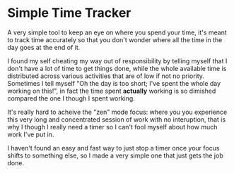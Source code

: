 # Simple Time Tracker

A very simple tool to keep an eye on where you spend your time, it's meant to track time accurately so that you don't wonder where all the time in the day goes at the end of it.

I found my self cheating my way out of responsibility by telling myself that I don't have a lot of time to get things done, while the whole available time is distributed across various activities that are of low if not no priority. Sometimes I tell myself "Oh the day is too short; I've spent the whole day working on this!", in fact the time spent **actually** working is so dimished compared the one I though I spent working.

It's really hard to acheive the "zen" mode focus: where you you experience this very long and concentrated session of work with no interuption, that is why I though I really need a timer so I can't fool myself about how much work I've put in.

I haven't found an easy and fast way to just stop a timer once your focus shifts to something else, so I made a very simple one that just gets the job done.
